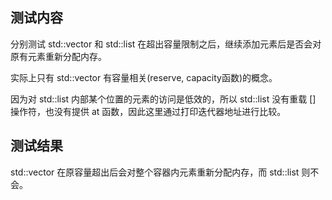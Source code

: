 
## 测试内容

分别测试 std::vector 和 std::list 在超出容量限制之后，继续添加元素后是否会对原有元素重新分配内存。

实际上只有 std::vector 有容量相关(reserve, capacity函数)的概念。

因为对 std::list 内部某个位置的元素的访问是低效的，所以 std::list 没有重载 [] 操作符，也没有提供 at 函数，因此这里通过打印迭代器地址进行比较。

## 测试结果

std::vector 在原容量超出后会对整个容器内元素重新分配内存，而 std::list 则不会。